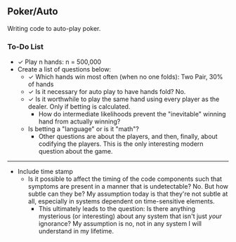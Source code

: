 ## Poker/Auto

Writing code to auto-play poker.

### To-Do List
- ✓ Play n hands: n = 500,000
- Create a list of questions below:
  - ✓ Which hands win most often (when no one folds): Two Pair, 30% of hands
  - ✓ Is it necessary for auto play to have hands fold? No.
  - ✓ Is it worthwhile to play the same hand using every player as the dealer. Only if betting is calculated.
    - How do intermediate likelihoods prevent the "inevitable" winning hand from actually winning?
  - Is betting a "language" or is it "math"?
    - Other questions are about the players, and then, finally, about codifying the players. This is the only interesting modern question about the game.
---

- Include time stamp
  - Is it possible to affect the timing of the code components such that symptoms are present in a manner that is undetectable? No. But how subtle can they be? My assumption today is that they're not subtle at all, especially in systems dependent on time-sensitive elements.
    - This ultimately leads to the question: Is there anything mysterious (or interesting) about any system that isn't just *your* ignorance? My assumption is no, not in any system I will understand in my lifetime.
